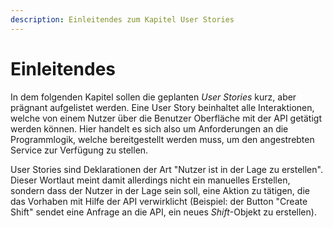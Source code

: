 ```yaml
---
description: Einleitendes zum Kapitel User Stories
---
```


# Einleitendes


In dem folgenden Kapitel sollen die geplanten *User Stories* kurz, aber prägnant aufgelistet werden. Eine User Story beinhaltet alle Interaktionen, welche von einem Nutzer über die Benutzer Oberfläche mit der API getätigt werden können. Hier handelt es sich also um Anforderungen an die Programmlogik, welche bereitgestellt werden muss, um den angestrebten Service zur Verfügung zu stellen. 

User Stories sind Deklarationen der Art "Nutzer ist in der Lage <XYZ> zu erstellen". Dieser Wortlaut meint damit allerdings nicht ein manuelles Erstellen, sondern dass der Nutzer in der Lage sein soll, eine Aktion zu tätigen, die  das Vorhaben mit Hilfe der API verwirklicht (Beispiel: der Button "Create Shift" sendet eine Anfrage an die API, ein neues *Shift*-Objekt zu erstellen).
